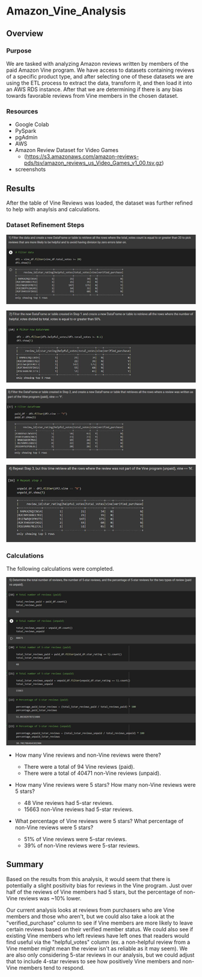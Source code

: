 # Amazon_Vine_Analysis

## Overview 

### Purpose

We are tasked with analyzing Amazon reviews written by members of the paid Amazon Vine program.  We have access to datasets containing reviews of a specific product type, and after selecting one of these datasets we are using the ETL process to extract the data, transform it, and then load it into an AWS RDS instance.  After that we are determining if there is any bias towards favorable reviews from Vine members in the chosen dataset.

### Resources

- Google Colab 
- PySpark
- pgAdmin
- AWS
- Amazon Review Dataset for Video Games 
  - (https://s3.amazonaws.com/amazon-reviews-pds/tsv/amazon_reviews_us_Video_Games_v1_00.tsv.gz)
- screenshots

## Results

After the table of Vine Reviews was loaded, the dataset was further refined to help with anaylsis and calculations.

### Dataset Refinement Steps

![1.PNG](https://github.com/mathur-nikita/Amazon_Vine_Analysis/blob/main/screenshots/1.JPG)

![2.PNG](https://github.com/mathur-nikita/Amazon_Vine_Analysis/blob/main/screenshots/2.JPG)

![3.PNG](https://github.com/mathur-nikita/Amazon_Vine_Analysis/blob/main/screenshots/3.JPG)

![4.PNG](https://github.com/mathur-nikita/Amazon_Vine_Analysis/blob/main/screenshots/4.JPG)

### Calculations

The following calculations were completed.

![5.PNG](https://github.com/mathur-nikita/Amazon_Vine_Analysis/blob/main/screenshots/5.JPG)

- How many Vine reviews and non-Vine reviews were there?
  - There were a total of 94 Vine reviews (paid).
  - There were a total of 40471 non-Vine reviews (unpaid).

- How many Vine reviews were 5 stars? How many non-Vine reviews were 5 stars?
  - 48 Vine reviews had 5-star reviews.
  - 15663 non-Vine reviews had 5-star reviews.

- What percentage of Vine reviews were 5 stars? What percentage of non-Vine reviews were 5 stars?
  - 51% of Vine reviews were 5-star reviews.
  - 39% of non-Vine reviews were 5-star reviews.

## Summary

Based on the results from this analysis, it would seem that there is potentially a slight positivity bias for reviews in the Vine program.  Just over half of the reviews of Vine members had 5 stars, but the percentage of non-Vine reviews was ~10% lower.  

Our current analysis looks at reviews from purchasers who are Vine members and those who aren't, but we could also take a look at the "verified_purchase" column to see if Vine members are more likely to leave certain reviews based on their verified member status.  We could also see if existing Vine members who left reviews have left ones that readers would find useful via the "helpful_votes" column (ex. a non-helpful review from a Vine member might mean the review isn't as reliable as it may seem).  We are also only considering 5-star reviews in our analysis, but we could adjust that to include 4-star reviews to see how positively Vine members and non-Vine members tend to respond.
